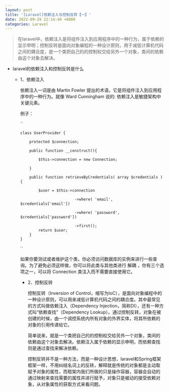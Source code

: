 ```yaml
---
layout: post
title: '[Laravel]依赖注入与控制反转【一】'
date: 2022-09-20 22:14:49 +0800
categories: Laravel
---
```


> 在laravel中，依赖注入是将组件注入到应用程序中的一种行为，属于依赖的显示申明；控制反转是面向对象编程的一种设计原则，用于减低计算机代码之间的耦合度，是一个类把自己的的控制权交给另外一个对象，类间的依赖由这个对象去解决。

- laravel的依赖注入和控制反转是什么

  - 1、依赖注入
    
    依赖注入一词是由 Martin Fowler 提出的术语，它是将组件注入到应用程序中的一种行为。就像 Ward Cunningham 说的:
    依赖注入是敏捷架构中关键元素。
    
    例子：
    
    ``
        
        class UserProvider {
    
            protected $connection;
    
            public function __construct(){
    
                $this->connection = new Connection;
    
            }
    
            public function retrieveByCredentials( array $credentials ){
    
                $user = $this->connection
    
                                ->where( 'email', $credentials['email'])
    
                                ->where( 'password', $credentials['password'])
    
                                ->first();
                return $user;
            }
        }
    
    ``

    如果你要测试或者维护这个类，你必须访问数据库的实例来进行一些查询。为了避免必须这样做，你可以将此类与其他类进行 解耦 ，你有三个选项之一，可以将 Connection 类注入而不需要直接使用它。
    
    - 2、控制反转

        控制反转（Inversion of Control，缩写为IoC），是面向对象编程中的一种设计原则，可以用来减低计算机代码之间的耦合度。其中最常见的方式叫做依赖注入（Dependency Injection，简称DI），还有一种方式叫“依赖查找”（Dependency Lookup）。通过控制反转，对象在被创建的时候，由一个调控系统内所有对象的外界实体，将其所依赖的对象的引用传递给它。
    
        简单说来，就是一个类把自己的的控制权交给另外一个对象，类间的依赖由这个对象去解决。依赖注入属于依赖的显示申明，而依赖查找则是通过查找来解决依赖。
        
        控制反转并不是一种方法，而是一种设计思想，laravel和Spring框架框架一样，不用纠结名词上的反转，解释就是传统的对象都是主动取赋予对象的属性，而框架内我们所做的只是操作容器，容器会自动的通过映射来查找需要的属性并进行赋予，对象只是被动的接受依赖对象，从对象属性的获取方式来看问题。
    
